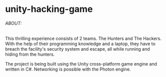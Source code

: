 # unity-hacking-game

###### ABOUT:
This thrilling experience consists of 2 teams. The Hunters and The Hackers. 
With the help of their programming knowledge and a laptop, 
they have to breach the facility's security system and escape, 
all while running and hiding from the hunters.

The project is being built using the Unity cross-platform game engine and written in C#.
Networking is possible with the Photon engine.

